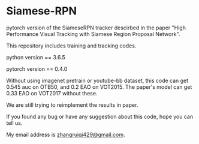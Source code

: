 # Siamese-RPN

pytorch version of the SiameseRPN tracker descirbed in the paper "High Performance Visual Tracking with Siamese Region Proposal Network".

This repository includes training and tracking codes. 

python version == 3.6.5

pytorch version == 0.4.0

Without using imagenet pretrain or youtube-bb dataset, this code can get 0.545 auc on OTB50, and 0.2 EAO on VOT2015. The paper's model can get 0.33 EAO on VOT2017 without these.

We are still trying to reimplement the results in paper.

If you found any bug or have any suggestion about this code, hope you can tell us. 

My email address is zhangruiqi429@gmail.com. 